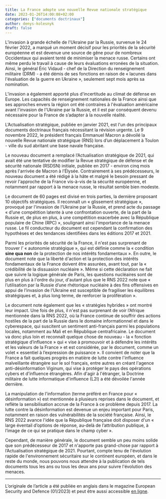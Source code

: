 ```yaml
---
title: La France adopte une nouvelle Revue nationale stratégique
date: 2023-01-26T14:00:08+02:00
categories: ["documents doctrinaux"]
author: denys-kolesnyk
draft: false
---
```

L’invasion à grande échelle de l'Ukraine par la Russie, survenue le 24 février 2022, a marqué un moment décisif pour les priorités de la sécurité européenne et est devenue une source de gêne pour de nombreux Occidentaux qui avaient tenté de minimiser la menace russe. Certains ont même perdu le travail à cause de leurs évaluations erronées de la situation. Ainsi, le général Éric Vidaud - chef de la Direction du renseignement militaire (DRM) - a été démis de ses fonctions en raison de « lacunes dans l'évaluation de la guerre en Ukraine », seulement sept mois après sa nomination.

L’invasion a également apporté plus d'incertitude au climat de défense en Europe. Les capacités de renseignement nationales de la France ainsi que ses approches envers la région ont été contraires à l'évaluation américaine avant l'invasion de l'Ukraine par la Russie, et il est par conséquent devenu nécessaire pour la France de s’adapter à la nouvelle réalité.

L’Actualisation stratégique, publiée en janvier 2021, est l'un des principaux documents doctrinaux français nécessitant la révision urgente. Le 9 novembre 2022, le président français Emmanuel Macron a dévoilé la nouvelle Revue nationale stratégique (RNS) lors d’un déplacement à Toulon - ville du sud abritant une base navale française.

Le nouveau document a remplacé l’Actualisation stratégique de 2021, qui avait été une tentative de modifier la Revue stratégique de défense et de sécurité nationale (RSDSN) initiale, publiée en 2017 - environ cinq mois après l'arrivée de Macron à l’Élysée. Contrairement à ses prédécesseurs, le nouveau document a été rédigé à la hâte et malgré le besoin pressant de revoir l'approche de la France vis-à-vis de la sécurité européenne, et notamment par rapport à la menace russe, le résultat semble bien modeste.

Le document de 60 pages est divisé en trois parties, la dernière proposant 10 objectifs stratégiques. Il reconnaît un « glissement stratégique », provoqué par l'invasion de l’Ukraine par la Russie, et prend acte du passage « d’une compétition latente à une confrontation ouverte, de la part de la Russie et, de plus en plus, à une compétition exacerbée avec la République populaire de Chine (RPC) », soulignant ainsi l'importance de la menace russe. Le fil conducteur du document est cependant la confirmation des hypothèses et des tendances identifiées dans les éditions 2017 et 2021.

Parmi les priorités de sécurité de la France, il n'est pas surprenant de trouver l’ « autonomie stratégique », qui est définie comme la « condition **sine qua non** de la protection de nos intérêts fondamentaux ». En outre, le document note que la liberté d'action et la protection des intérêts fondamentaux de la France doivent être assurées, avant tout, par la « crédibilité de la dissuasion nucléaire ». Même si cette déclaration ne fait que suivre la logique générale de Paris, les questions nucléaires sont de plus en plus à l'ordre du jour, d'autant plus que le RNS 2022 note que « l’utilisation par la Russie d’une rhétorique nucléaire à des fins offensives en appui de l’invasion de l’Ukraine est susceptible de fragiliser les équilibres stratégiques et, à plus long terme, de renforcer la prolifération ».

Le document note également que les « stratégies hybrides » ont montré leur impact. Une fois de plus, il n'est pas surprenant de voir l’Afrique mentionnée dans la RNS 2022, où la France continue de souffrir des actions hostiles de la part de la Russie dans le domaine informationnel et dans le cyberespace, qui suscitent un sentiment anti-français parmi les populations locales, notamment au Mali et en République centrafricaine. Le document va donc plus loin et reconnaît quelque chose de nouveau - la « fonction stratégique d’influence » qui « vise à promouvoir et à défendre les intérêts et les valeurs de la France » et est considérée, par le document, comme un volet « essentiel à l’expression de puissance ». Il convient de noter que la France a fait quelques progrès en matière de lutte contre l'influence malveillante étrangère sur le sol français, entre autres en créant l'agence anti-désinformation Viginum, qui vise à protéger le pays des opérations cybers et d'influence étrangères. Afin d'agir à l'étranger, la Doctrine militaire de lutte informatique d'influence (L2I) a été dévoilée l'année dernière.

La manipulation de l'information (terme préféré en France pour « désinformation ») est mentionnée à plusieurs reprises dans le document, et reflète la sensibilisation accrue de la France à ce problème depuis 2017. La lutte contre la désinformation est devenue un enjeu important pour Paris, notamment en raison des vulnérabilités de la société française. Ainsi, le RNS 2022 avance l'idée que la République française doit disposer d'un « large éventail d’options de réponse, au-delà de l’attribution publique, à l’image de ce qui se pratique dans le champ cyber ».

Cependant, de manière générale, le document semble un peu moins solide que son prédécesseur de 2017 et n'apporte pas grand-chose par rapport à l’Actualisation stratégique de 2021. Pourtant, compte tenu de l'évolution rapide de l'environnement sécuritaire sur le continent européen, et dans le reste du monde, nous pouvons nous attendre à la publication de tels documents tous les ans ou tous les deux ans pour suivre l'évolution des menaces.

---
L’originale de l’article a été publiée en anglais dans le magazine European Security and Defence (01/2023) et peut être aussi accessible [en ligne](https://euro-sd.com/2023/01/articles/29158/france-adopts-new-national-strategic-review/).

